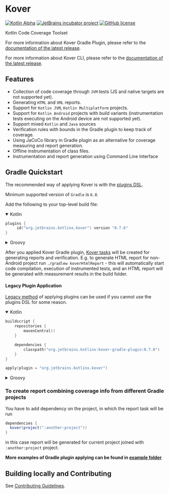 # Kover

[![Kotlin Alpha](https://kotl.in/badges/alpha.svg)](https://kotlinlang.org/docs/components-stability.html)
[![JetBrains incubator project](https://jb.gg/badges/incubator.svg)](https://confluence.jetbrains.com/display/ALL/JetBrains+on+GitHub)
[![GitHub license](https://img.shields.io/badge/license-Apache%20License%202.0-blue.svg?style=flat)](https://www.apache.org/licenses/LICENSE-2.0)

Kotlin Code Coverage Toolset

For more information about Kover Gradle Plugin, please refer to the [documentation of the latest release](https://kotlin.github.io/kotlinx-kover/gradle-plugin).

For more information about Kover CLI, please refer to the [documentation of the latest release](https://kotlin.github.io/kotlinx-kover/cli).

## Features

* Collection of code coverage through `JVM` tests (JS and native targets are not supported yet).
* Generating `HTML` and `XML` reports.
* Support for `Kotlin JVM`, `Kotlin Multiplatform` projects.
* Support for `Kotlin Android` projects with build variants (instrumentation tests executing on the Android device are not supported yet).
* Support mixed `Kotlin` and `Java` sources
* Verification rules with bounds in the Gradle plugin to keep track of coverage.
* Using JaCoCo library in Gradle plugin as an alternative for coverage measuring and report generation.
* Offline instrumentation of class files.
* Instrumentation and report generation using Command Line Interface

## Gradle Quickstart

The recommended way of applying Kover is with the
[plugins DSL](https://docs.gradle.org/current/userguide/plugins.html#sec:plugins_block).

Minimum supported version of `Gradle` is `6.8`.

Add the following to your top-level build file:

<details open>
<summary>Kotlin</summary>

```kotlin
plugins {
     id("org.jetbrains.kotlinx.kover") version "0.7.6"
}
```
</details>

<details>
<summary>Groovy</summary>

```groovy
plugins {
    id 'org.jetbrains.kotlinx.kover' version '0.7.6'
}
```
</details>

After you applied Kover Gradle plugin, [Kover tasks](https://kotlin.github.io/kotlinx-kover/gradle-plugin#kover-tasks) will be created for generating reports and verification. 
E.g. to generate HTML report for non-Android project run `./gradlew koverHtmlReport` - this will automatically start code compilation, execution of instrumented tests, and an HTML report will be generated with measurement results in the build folder.

#### Legacy Plugin Application

[Legacy method](https://docs.gradle.org/current/userguide/plugins.html#sec:old_plugin_application) of applying plugins
can be used if you cannot use the plugins DSL for some reason.

<details open>
<summary>Kotlin</summary>

```kotlin
buildscript {
    repositories {
        mavenCentral()
    }

    dependencies {
        classpath("org.jetbrains.kotlinx:kover-gradle-plugin:0.7.6")
    }
}

apply(plugin = "org.jetbrains.kotlinx.kover")

```

</details>

<details>
<summary>Groovy</summary>

```groovy
buildscript {
    repositories {
        mavenCentral()
    }
    dependencies {
        classpath 'org.jetbrains.kotlinx:kover-gradle-plugin:0.7.6'
    }
}
  
apply plugin: 'org.jetbrains.kotlinx.kover'
```
</details>


### To create report combining coverage info from different Gradle projects
You have to add dependency on the project, in which the report task will be run
```groovy
dependencies {
  kover(project(":another:project"))
}
```

in this case report will be generated for current project joined with `:another:project` project.

**More examples of Gradle plugin applying can be found in [example folder](kover-gradle-plugin/examples)**

## Building locally and Contributing

See [Contributing Guidelines](https://github.com/Kotlin/kotlinx-kover/tree/main/CONTRIBUTING.md).

